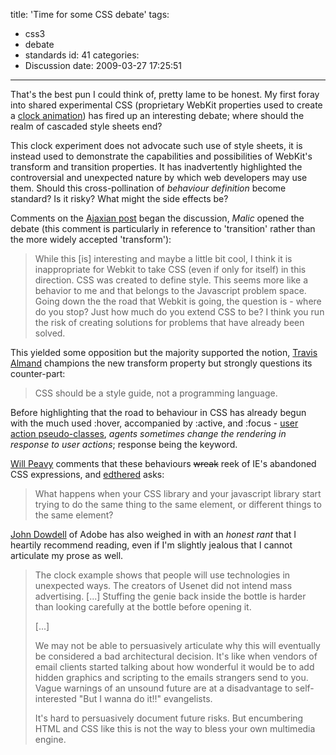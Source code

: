 title: 'Time for some CSS debate'
tags:
  - css3
  - debate
  - standards
id: 41
categories:
  - Discussion
date: 2009-03-27 17:25:51
---

That's the best pun I could think of, pretty lame to be honest. My first foray into shared experimental CSS (proprietary WebKit properties used to create a [clock animation](/2009-03/an-analogue-clock-using-only-css/)) has fired up an interesting debate; where should the realm of cascaded style sheets end?
<!--more-->

This clock experiment does not advocate such use of style sheets, it is instead used to demonstrate the capabilities and possibilities of WebKit's transform and transition properties. It has inadvertently highlighted the controversial and unexpected nature by which web developers may use them. Should this cross-pollination of _behaviour definition_ become standard? Is it risky? What might the side effects be?

Comments on the [Ajaxian post](http://ajaxian.com/archives/creating-a-clock-in-css#comments) began the discussion, _Malic_ opened the debate (this comment is particularly in reference to 'transition' rather than the more widely accepted 'transform'):

> While this [is] interesting and maybe a little bit cool, I think it is inappropriate for Webkit to take CSS (even if only for itself) in this direction. CSS was created to define style. This seems more like a behavior to me and that belongs to the Javascript problem space. Going down the the road that Webkit is going, the question is - where do you stop? Just how much do you extend CSS to be? I think you run the risk of creating solutions for problems that have already been solved.

This yielded some opposition but the majority supported the notion, [Travis Almand](http://www.travisalmand.net/) champions the new transform property but strongly questions its counter-part:

> CSS should be a style guide, not a programming language.

Before highlighting that the road to behaviour in CSS has already begun with the much used :hover, accompanied by :active, and :focus - [user action pseudo-classes](http://www.w3.org/TR/css3-selectors/#useraction-pseudos), <cite>agents sometimes change the rendering in response to user actions</cite>; response being the keyword.

[Will Peavy](http://willpeavy.net/) comments that these behaviours <del datetime="2009-03-30T18:54:02+00:00">wreak</del> reek of IE's abandoned CSS expressions, and [edthered](http://doggydoo.net/) asks:
> What happens when your CSS library and your javascript library start trying to do the same thing to the same element, or different things to the same element?

[John Dowdell](http://blogs.adobe.com/jd/2009/03/pervin_the_standards.html) of Adobe has also weighed in with an _honest rant_ that I heartily recommend reading, even if I'm slightly jealous that I cannot articulate my prose as well.

> The clock example shows that people will use technologies in unexpected ways. The creators of Usenet did not intend mass advertising. [...] Stuffing the genie back inside the bottle is harder than looking carefully at the bottle before opening it.>
> [...]>
> We may not be able to persuasively articulate why this will eventually be considered a bad architectural decision. It's like when vendors of email clients started talking about how wonderful it would be to add hidden graphics and scripting to the emails strangers send to you. Vague warnings of an unsound future are at a disadvantage to self-interested "But I wanna do it!!" evangelists.>
>
> It's hard to persuasively document future risks. But encumbering HTML and CSS like this is not the way to bless your own multimedia engine.
